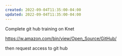 ```yaml
---
created: 2022-09-04T11:35:00-04:00
updated: 2022-09-04T11:35:00-04:00
---
```


Complete git hub training on Knet 

https://w.amazon.com/bin/view/Open_Source/GitHub/

then request access to git hub

